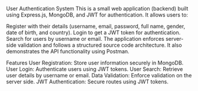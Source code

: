 User Authentication System
This is a small web application (backend) built using Express.js, MongoDB, and JWT for authentication. It allows users to:

Register with their details (username, email, password, full name, gender, date of birth, and country).
Login to get a JWT token for authentication.
Search for users by username or email.
The application enforces server-side validation and follows a structured source code architecture. It also demonstrates the API functionality using Postman.

Features
User Registration: Store user information securely in MongoDB.
User Login: Authenticate users using JWT tokens.
User Search: Retrieve user details by username or email.
Data Validation: Enforce validation on the server side.
JWT Authentication: Secure routes using JWT tokens.
